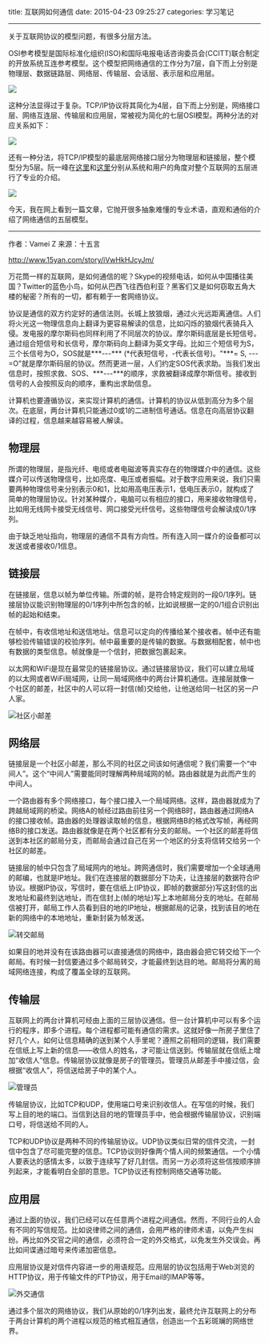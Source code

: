title: 互联网如何通信
date: 2015-04-23 09:25:27
categories: 学习笔记

---

关于互联网协议的模型问题，有很多分层方法。

<!--more-->

OSI参考模型是国际标准化组织(ISO)和国际电报电话咨询委员会(CCITT)联合制定的开放系统互连参考模型。这个模型把网络通信的工作分为7层，自下而上分别是物理层、数据链路层、网络层、传输层、会话层、表示层和应用层。


 
![][1]
 
这种分法显得过于复杂。TCP/IP协议将其简化为4层，自下而上分别是，网络接口层、网络互连层、传输层和应用层，常被视为简化的七层OSI模型。两种分法的对应关系如下：

![][2]

还有一种分法，将TCP/IP模型的最底层网络接口层分为物理层和链接层，整个模型分为5层。阮一峰在[这里][3]和[这里][4]分别从系统和用户的角度对整个互联网的五层进行了专业的介绍。

![][5]

今天，我在网上看到一篇文章，它抛开很多抽象难懂的专业术语，直观和通俗的介绍了网络通信的五层模型。


----------

作者：Vamei Z 来源：十五言

http://www.15yan.com/story/iVwHkHJcyJm/

万花筒一样的互联网，是如何通信的呢？Skype的视频电话，如何从中国播往美国？Twitter的蓝色小鸟，如何从巴西飞往西伯利亚？黑客们又是如何窃取五角大楼的秘密？所有的一切，都有赖于一套网络协议。

协议是通信的双方约定好的通信法则。长城上放狼烟，通过火光远距离通信。人们将火光这一物理信息向上翻译为更容易解读的信息，比如闪烁的狼烟代表骑兵入侵。发电报的摩尔斯码也同样利用了不同层次的协议。摩尔斯码底层是长短信号。通过组合短信号和长信号，摩尔斯码向上翻译为英文字母。比如三个短信号为S，三个长信号为O，SOS就是\*\*\*---\*\*\* (\*代表短信号，-代表长信号)。"\*\*\*= S, ---=O"就是摩尔斯码层的协议。然而更进一层，人们约定SOS代表求助。当我们发出信息时，按照求救、SOS、\*\*\*---\*\*\*的顺序，求救被翻译成摩尔斯信号。接收到信号的人会按照反向的顺序，重构出求助信息。

计算机也要遵循协议，来实现计算机的通信。计算机的协议从低到高分为多个层次。在底层，两台计算机只能通过0或1的二进制信号通话。信息在向高层协议翻译的过程，信息越来越容易被人解读。

## 物理层

所谓的物理层，是指光纤、电缆或者电磁波等真实存在的物理媒介中的通信。这些媒介可以传送物理信号，比如亮度、电压或者振幅。对于数字应用来说，我们只需要两种物理信号来分别表示0和1，比如用高电压表示1，低电压表示0，就构成了简单的物理层协议。针对某种媒介，电脑可以有相应的接口，用来接收物理信号，比如用无线网卡接受无线信号、网口接受光纤信号。这些物理信号会解读成0/1序列。

由于缺乏地址指向，物理层的通信不具有方向性。所有连入同一媒介的设备都可以发送或者接收0/1信息。

## 链接层

在链接层，信息以帧为单位传输。所谓的帧，是符合特定规则的一段0/1序列。链接层协议能识别物理层的0/1序列中所包含的帧，比如说根据一定的0/1组合识别出帧的起始和结束。

在帧中，有收信地址和送信地址。信息可以定向的传播给某个接收者。帧中还有能够检验传输错误的校验序列。帧中最重要的是传输的数据。与数据相配套，帧中也有数据的类型信息。帧就像是一个信封，把数据包裹起来。

以太网和WiFi是现在最常见的链接层协议。通过链接层协议，我们可以建立局域的以太网或者WiFi局域网，让同一局域网络中的两台计算机通信。连接层就像一个社区的邮差，社区中的人可以将一封信(帧)交给他，让他送给同一社区的另一户人家。

![社区小邮差][6]

## 网络层

链接层是一个社区小邮差，那么不同的社区之间该如何通信呢？我们需要一个“中间人”。这个“中间人”需要能同时理解两种局域网的帧。路由器就是为此而产生的中间人。

一个路由器有多个网络接口，每个接口接入一个局域网络。这样，路由器就成为了跨越局域网的桥梁。网络A的帧经过路由前往另一个网络B时，路由器通过网络A的接口接收帧。路由器的处理器读取帧的信息，根据网络B的格式改写帧，再经网络B的接口发送。路由器就像是在两个社区都有分支的邮局。一个社区的邮差将信送到本社区的邮局分支，而邮局会通过自己在另一个地区的分支将信转交给另一个社区的邮差。

链接层的帧中只包含了局域网内的地址。跨网通信时，我们需要增加一个全球通用的邮编，也就是IP地址。我们在连接层的数据部分下功夫，让连接层的数据符合IP协议。根据IP协议，写信时，要在信纸上(IP协议，即帧的数据部分)写这封信的出发地址和最终到达地址，而在信封上(帧的地址)写上本地邮局分支的地址。在邮局信被打开，邮局工作人员看到目的地的IP地址，根据邮局的记录，找到该目的地在新的网络中的本地地址，重新封装为帧发送。

![转交邮局][7]

如果目的地并没有在该路由器可以直接通信的网络中，路由器会把它转交给下一个邮局。有时候一封信要通过多个邮局转交，才能最终到达目的地。邮局将分离的局域网络连接，构成了覆盖全球的互联网。

## 传输层

互联网上的两台计算机可经由上面的三层协议通信。但一台计算机中可以有多个运行的程序，即多个进程。每个进程都可能有通信的需求。这就好像一所房子里住了好几个人，如何让信息精确的送到某个人手里呢？遵照之前相同的逻辑，我们需要在信纸上写上新的信息——收信人的姓名，才可能让信送到。传输层就在信纸上增加“收信人”信息。传输层协议就像是房子的管理员。管理员从邮差手中接过信，会根据“收信人”，将信送给房子中的某个人。

![管理员][8]

传输层协议，比如TCP和UDP，使用端口号来识别收信人。在写信的时候，我们写上目的地的端口。当信到达目的地的管理员手中，他会根据传输层协议，识别端口号，将信送给不同的人。

TCP和UDP协议是两种不同的传输层协议。UDP协议类似日常的信件交流，一封信中包含了尽可能完整的信息。TCP协议则好像两个情人间的频繁通信。一个小情人要表达的感情太多，以致于连续写了好几封信。而另一方必须将这些信按顺序排列起来，才能看明白全部的意思。TCP协议还有控制网络交通等功能。

## 应用层

通过上面的协议，我们已经可以在任意两个进程之间通信。然而，不同行业的人会有不同的写信规范。比如说律师之间的通信，会用严格的律师术语，以免产生纠纷。再比如外交官之间的通信，必须符合一定的外交格式，以免发生外交误会。再比如间谍通过暗号来传递加密信息。

应用层协议是对信件内容进一步的用语规范。应用层的协议包括用于Web浏览的HTTP协议，用于传输文件的FTP协议，用于Email的IMAP等等。

![外交通信][9]

通过多个层次的网络协议，我们从原始的0/1序列出发，最终允许互联网上的分布于两台计算机的两个进程以规范的格式相互通信，创造出一个五彩斑斓的网络世界。


  [1]: http://ww1.sinaimg.cn/mw690/aeba7ac3jw1erdbep631xg20v4183490.gif
  [2]: http://ww3.sinaimg.cn/mw690/aeba7ac3jw1erda9gpzw0j20i00d50u2.jpg
  [3]: http://www.ruanyifeng.com/blog/2012/05/internet_protocol_suite_part_i.html
  [4]: http://www.ruanyifeng.com/blog/2012/06/internet_protocol_suite_part_ii.html
  [5]: http://ww1.sinaimg.cn/mw690/aeba7ac3jw1erdafscowpj20m80d8q58.jpg
  [6]: http://ww3.sinaimg.cn/mw690/aeba7ac3jw1erdaw235pxj20a006jwf0.jpg
  [7]: http://ww3.sinaimg.cn/mw690/aeba7ac3jw1erdaw2st8zg20dm0aw74b.gif
  [8]: http://ww3.sinaimg.cn/mw690/aeba7ac3jw1erdaw1tub7j206y068t8w.jpg
  [9]: http://ww1.sinaimg.cn/mw690/aeba7ac3jw1erdaw2morpj20dw0chmz1.jpg